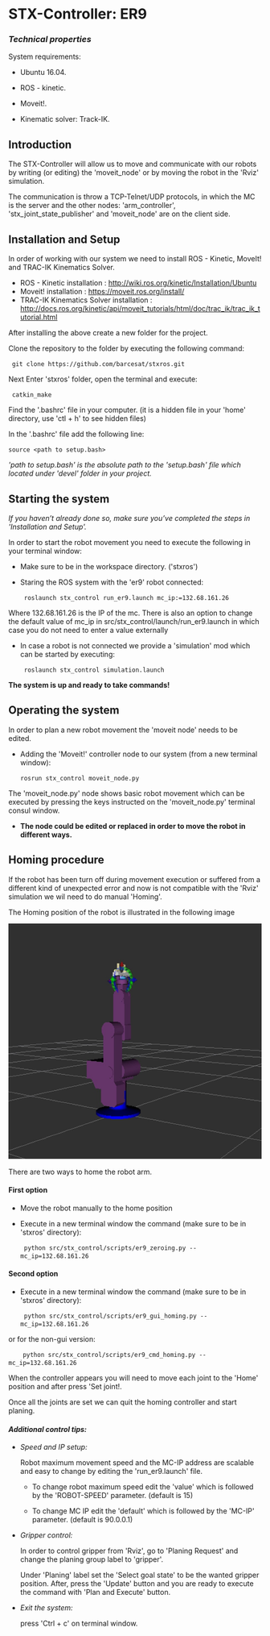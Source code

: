 # STX-Controller: ER9 

### ***Technical properties***

 System requirements:
   
   * Ubuntu 16.04. 
   
   * ROS - kinetic.
   
   * Moveit!. 
   
   * Kinematic solver: Track-IK.

## **Introduction**

 The STX-Controller will allow us to move and communicate with our robots 
 by writing (or editing) the 'moveit_node' or by moving the robot in the 'Rviz' simulation.
 
 The communication is throw a TCP-Telnet/UDP protocols, in which the MC is the server and 
 the other nodes: 'arm_controller', 'stx_joint_state_publisher' and 
 'moveit_node' are on the client side.

## **Installation and Setup**
  
 In order of working with our system we need to install ROS - Kinetic, MoveIt! and TRAC-IK Kinematics Solver.
 
 - ROS - Kinetic installation : http://wiki.ros.org/kinetic/Installation/Ubuntu
 - Moveit! installation : https://moveit.ros.org/install/
 - TRAC-IK Kinematics Solver installation : http://docs.ros.org/kinetic/api/moveit_tutorials/html/doc/trac_ik/trac_ik_tutorial.html
 
 After installing the above create a new folder for the project.
 
 Clone the repository to the folder by executing the following command:
 
     git clone https://github.com/barcesat/stxros.git
 
 Next Enter 'stxros' folder, open the terminal and execute:
    
     catkin_make
  
 Find the '.bashrc' file in your computer. (it is a hidden file in your 'home' directory, use 'ctl + h' to see hidden files)
 
 In the '.bashrc' file add the following line:
 
    source <path to setup.bash>
 
 _'path to setup.bash' is the absolute path to the 'setup.bash' file which located under 'devel' folder in your project._
 
 
 
## **Starting the system**

  _If you haven’t already done so, make sure you’ve completed the steps in 'Installation and Setup'._

 In order to start the robot movement you need to execute the following in your terminal window:
 
 - Make sure to be in the workspace directory. ('stxros')

 - Staring the ROS system with the 'er9' robot connected:
 
        roslaunch stx_control run_er9.launch mc_ip:=132.68.161.26

Where 132.68.161.26 is the IP of the mc. There is also an option to change the default value of mc\_ip in src/stx_control/launch/run_er9.launch in which case you do not need to enter a value externally
 
 - In case a robot is not connected we provide a 'simulation' mod which can be started by executing:
 
        roslaunch stx_control simulation.launch
      
  
  **The system is up and ready to take commands!**
   
 
 ## **Operating the system**
 
 
   In order to plan a new robot movement the 'moveit node' needs to be edited.
   
   - Adding the 'Moveit!' controller node to our system (from a new terminal window):

         rosrun stx_control moveit_node.py
   
   The 'moveit_node.py' node shows basic robot movement which can be executed by pressing the 
   keys instructed on the 'moveit_node.py' terminal consul window.
   
-   **The node could be edited or replaced in order to move the robot in different ways.**
   
   
   
 ## **Homing procedure**
 
If the robot has been turn off during movement execution or suffered from a different kind of unexpected
error and now is not compatible with the 'Rviz' simulation we wil need to do manual 'Homing'.

The Homing position of the robot is illustrated in the following image

![image](home_position.jpg)

There are two ways to home the robot arm. 

 #### First option

 - Move the robot manually to the home position
 - Execute in a new terminal window the command (make sure to be in 'stxros' directory):

        python src/stx_control/scripts/er9_zeroing.py --mc_ip=132.68.161.26
 #### Second option

 - Execute in a new terminal window the command (make sure to be in 'stxros' directory):
 
        python src/stx_control/scripts/er9_gui_homing.py --mc_ip=132.68.161.26
or for the non-gui version:

        python src/stx_control/scripts/er9_cmd_homing.py --mc_ip=132.68.161.26
  
  When the controller appears you will need to move each joint to the 'Home' position and after press 'Set joint!.
 
 Once all the joints are set we can quit the homing controller and start planing.

  

    
  #### _**Additional control tips:**_
- _Speed and IP setup:_

    Robot maximum movement speed and the MC-IP address are scalable and easy to change by editing the 'run_er9.launch' file.
    
     - To change robot maximum speed edit the 'value' which is followed by the 'ROBOT-SPEED' parameter. (default is 15)
    
    -  To change MC IP edit the 'default' which is followed by the 'MC-IP' parameter. (default is 90.0.0.1)
    
- _Gripper control:_

   In order to control gripper from 'Rviz', go to 'Planing Request' and
 change the planing group label to 'gripper'. 
 
   Under 'Planing' label set the 'Select goal state' to be the wanted gripper position.
   After, press the 'Update' button and you are ready to execute the command with 'Plan and Execute'
   button.
 
 
- _Exit the system:_

    press 'Ctrl + c' on terminal window.

